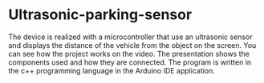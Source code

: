 # Ultrasonic-parking-sensor

The device is realized with a microcontroller that use an ultrasonic sensor and displays the distance of the vehicle from the object on the screen.
You can see how the project works on the video.
The presentation shows the components used and how they are connected.
The program is written in the c++ programming language in the Arduino IDE application.
